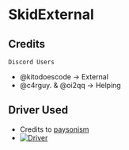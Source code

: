 # SkidExternal
## Credits
``Discord Users``
- @kitodoescode -> External
- @c4rguy. & @oi2qq -> Helping
## Driver Used
- Credits to [paysonism](https://github.com/paysonism/)
- [![Driver](https://img.shields.io/badge/Driver-Source-gray?logo=github&labelColor=%232f2f2f)](https://github.com/paysonism/payson-ioctl-cheat-driver/)
